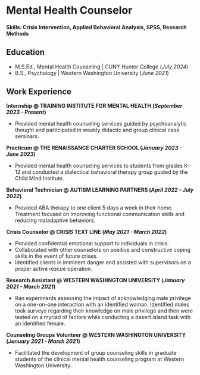 # Mental Health Counselor 

#### Skills: Crisis Intervention, Applied Behavioral Analysis, SPSS, Research Methods 

## Education						       		
- M.S.Ed., Mental Health Counseling	| CUNY Hunter College (_July 2024_)	 			        		
- B.S., Psychology | Western Washington University (_June 2021_)

## Work Experience
**Internship @ TRAINING INSTITUTE FOR MENTAL HEALTH (_September 2023 - Present_)**
- Provided mental health counseling services guided by psychoanalytic thought and participated in weekly
didactic and group clinical case seminars.

**Practicum @ THE RENAISSANCE CHARTER SCHOOL (_January 2023 - June 2023_)**
- Provided mental health counseling services to students from grades K-12 and conducted a dialectical
behavioral therapy group guided by the Child Mind Institute.

**Behavioral Technician @ AUTISM LEARNING PARTNERS (_April 2022 - July 2022_)**
- Provided ABA therapy to one client 5 days a week in their home. Treatment focused on improving
functional communication skills and reducing maladaptive behaviors.

**Crisis Counselor @ CRISIS TEXT LINE (_May 2021 - March 2022_)**
- Provided confidential emotional support to individuals in crisis.
- Collaborated with other counselors on positive and constructive coping skills in the event of future crises.
- Identified clients in imminent danger and assisted with supervisors on a proper active rescue operation.

**Research Assistant @ WESTERN WASHINGTON UNIVERSITY (_January 2021 - March 2021_)**
- Ran experiments assessing the impact of acknowledging male privilege on a one-on-one interaction with
an identified woman. Identified males took surveys regarding their knowledge on male privilege and then
were tested on a myriad of factors while conducting a desert island task with an identified female.

**Counseling Groups Volunteer @ WESTERN WASHINGTON UNIVERSITY (_January 2021 - March 2021_)**
- Facilitated the development of group counseling skills in graduate students of the clinical mental health
counseling program at Western Washington University.


